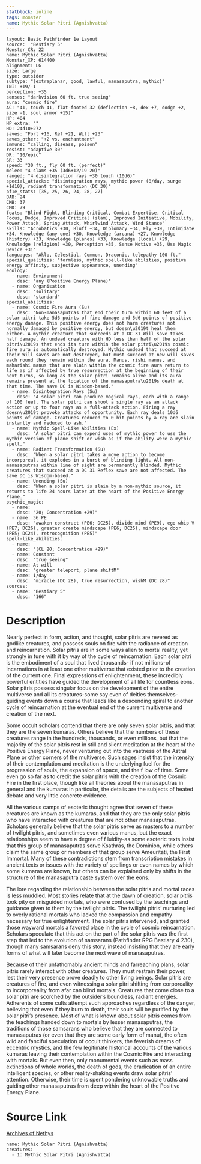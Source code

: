 ```yaml
---
statblock: inline
tags: monster
name: Mythic Solar Pitri (Agnishvatta)
---
```

```statblock
layout: Basic Pathfinder 1e Layout
source:  "Bestiary 5"
Monster_CR: 22
name: Mythic Solar Pitri (Agnishvatta)
Monster_XP: 614400
alignment: LG
size: Large
type: outsider
subtype: "(extraplanar, good, lawful, manasaputra, mythic)"
INI: +19/-1
perception: +35
senses: "darkvision 60 ft. true seeing"
aura: "cosmic fire"
AC: "41, touch 41, flat-footed 32 (deflection +8, dex +7, dodge +2, size -1, soul armor +15)"
HP: 404
HP_extra: ""
HD: 24d10+272
saves: "Fort +16, Ref +21, Will +23"
saves_other: "+2 vs. enchantment"
immune: "calling, disease, poison"
resist: "adaptive 30"
DR: "10/epic"
SR: 33
speed: "30 ft., fly 60 ft. (perfect)"
melee: "4 slams +35 (3d6+12/19-20)"
ranged: "4 disintegration rays +30 touch (10d6)"
special_attacks: "disintegration rays, mythic power (8/day, surge +1d10), radiant transformation (DC 30)"
pf1e_stats: [35, 25, 26, 24, 28, 27]
BAB: 24
CMB: 37
CMD: 79
feats: "Blind-Fight, Blinding Critical, Combat Expertise, Critical Focus, Dodge, Improved Critical (slam), Improved Initiative, Mobility, Power Attack, Spring Attack, Whirlwind Attack, Wind Stance"
skills: "Acrobatics +30, Bluff +34, Diplomacy +34, Fly +39, Intimidate +34, Knowledge (any one) +30, Knowledge (arcana) +27, Knowledge (history) +33, Knowledge (planes) +33, Knowledge (local) +29, Knowledge (religion) +30, Perception +35, Sense Motive +35, Use Magic Device +31"
languages: "Aklo, Celestial, Common, Draconic, telepathy 100 ft."
special_qualities: "formless, mythic spell-like abilities, positive energy affinity, subjective appearance, unending"
ecology:
  - name: Environment
    desc: "any (Positive Energy Plane)"
  - name: Organisation
    desc: "solitary"
    desc: "standard"
special_abilities:
  - name: Cosmic Fire Aura (Su)
    desc: "Non-manasaputras that end their turn within 60 feet of a solar pitri take 5d6 points of fire damage and 5d6 points of positive energy damage. This positive energy does not harm creatures not normally damaged by positive energy, but doesn\u2019t heal them either. A mythic creature that succeeds at a DC 31 Will save takes half damage. An undead creature with HD less than half of the solar pitri\u2019s that ends its turn within the solar pitri\u2019s cosmic fire aura is automatically destroyed. Mythic undead that succeed at their Will saves are not destroyed, but must succeed at new will saves each round they remain within the aura. Manus, rishi manus, and maharishi manus that are slain within the cosmic fire aura return to life as if affected by true resurrection at the beginning of their next turns, so long as the solar pitri remains alive and its aura remains present at the location of the manasaputra\u2019s death at that time. The save DC is Wisdom-based."
  - name: Disintegration Rays (Su)
    desc: "A solar pitri can produce magical rays, each with a range of 100 feet. The solar pitri can shoot a single ray as an attack action or up to four rays as a full-attack action. Firing a ray doesn\u2019t provoke attacks of opportunity. Each ray deals 10d6 points of damage. Creatures reduced to 0 hit points by a ray are slain instantly and reduced to ash."
  - name: Mythic Spell-Like Abilities (Ex)
    desc: "A solar pitri can expend uses of mythic power to use the mythic version of plane shift or wish as if the ability were a mythic spell."
  - name: Radiant Transformation (Su)
    desc: "When a solar pitri takes a move action to become incorporeal, it explodes in a burst of blinding light. All non-manasaputras within line of sight are permanently blinded. Mythic creatures that succeed at a DC 31 Reflex save are not affected. The save DC is Wisdom-based."
  - name: Unending (Su)
    desc: "When a solar pitri is slain by a non-mythic source, it returns to life 24 hours later at the heart of the Positive Energy Plane."
psychic_magic:
  - name:
    desc: "20; Concentration +29)"
  - name: 36 PE
    desc: "awaken construct (PE6; DC25), divide mind (PE9), ego whip V (PE7; DC26), greater create mindscape (PE6; DC25), mindscape door (PE5; DC24), retrocognition (PE5)"
spell-like_abilities:
  - name:
    desc: "(CL 20; Concentration +29)"
  - name: Constant
    desc: "true seeing"
  - name: At will
    desc: "greater teleport, plane shiftM"
  - name: 1/day
    desc: "miracle (DC 28), true resurrection, wishM (DC 28)"
sources:
  - name: "Bestiary 5"
    desc: "166"
```
# Description
Nearly perfect in form, action, and thought, solar pitris are revered as godlike creatures, and possess souls on fire with the radiance of creation and reincarnation. Solar pitris are in some ways alien to mortal reality, yet strongly in tune with it by way of the cycle of reincarnation. Each solar pitri is the embodiment of a soul that lived thousands- if not millions-of incarnations in at least one other multiverse that existed prior to the creation of the current one. Final expressions of enlightenment, these incredibly powerful entities have guided the development of all life for countless eons. Solar pitris possess singular focus on the development of the entire multiverse and all its creatures-some say even of deities themselves-guiding events down a course that leads like a descending spiral to another cycle of reincarnation at the eventual end of the current multiverse and creation of the next.

 Some occult scholars contend that there are only seven solar pitris, and that they are the seven kumaras. Others believe that the numbers of these creatures range in the hundreds, thousands, or even millions, but that the majority of the solar pitris rest in still and silent meditation at the heart of the Positive Energy Plane, never venturing out into the vastness of the Astral Plane or other corners of the multiverse. Such sages insist that the intensity of their contemplation and meditation is the underlying fuel for the progression of souls, the expansion of space, and the f low of time. Some even go so far as to credit the solar pitris with the creation of the Cosmic Fire in the first place, though like all theories about the manasaputras in general and the kumaras in particular, the details are the subjects of heated debate and very little concrete evidence.

 All the various camps of esoteric thought agree that seven of these creatures are known as the kumaras, and that they are the only solar pitris who have interacted with creatures that are not other manasaputras. Scholars generally believe that the solar pitris serve as masters to a number of twilight pitris, and sometimes even various manus, but the exact relationships seem to have a degree of f luidity-as some esoteric texts insist that this group of manasaputras serve Ksathras, the Dominion, while others claim the same group or members of that group serve Ameuritati, the First Immortal. Many of these contradictions stem from transcription mistakes in ancient texts or issues with the variety of spellings or even names by which some kumaras are known, but others can be explained only by shifts in the structure of the manasaputra caste system over the eons.

 The lore regarding the relationship between the solar pitris and mortal races is less muddled. Most stories relate that at the dawn of creation, solar pitris took pity on misguided mortals, who were confused by the teachings and guidance given to them by the twilight pitris. The twilight pitris’ nurturing led to overly rational mortals who lacked the compassion and empathy necessary for true enlightenment. The solar pitris intervened, and granted those wayward mortals a favored place in the cycle of cosmic reincarnation. Scholars speculate that this act on the part of the solar pitris was the first step that led to the evolution of samsarans (Pathfinder RPG Bestiary 4 230), though many samsarans deny this story, instead insisting that they are early forms of what will later become the next wave of manasaputras.

 Because of their unfathomably ancient minds and farreaching plans, solar pitris rarely interact with other creatures. They must restrain their power, lest their very presence prove deadly to other living beings. Solar pitris are creatures of fire, and even witnessing a solar pitri shifting from corporeality to incorporeality from afar can blind mortals. Creatures that come close to a solar pitri are scorched by the outsider’s boundless, radiant energies. Adherents of some cults attempt such approaches regardless of the danger, believing that even if they burn to death, their souls will be purified by the solar pitri’s presence. Most of what is known about solar pitris comes from the teachings handed down to mortals by lesser manasaputras, the traditions of those samsarans who believe that they are connected to manasaputras (or even that they are some early form of manu), the often wild and fanciful speculation of occult thinkers, the feverish dreams of eccentric mystics, and the few legitimate historical accounts of the various kumaras leaving their contemplation within the Cosmic Fire and interacting with mortals. But even then, only monumental events such as mass extinctions of whole worlds, the death of gods, the eradication of an entire intelligent species, or other reality-shaking events draw solar pitris’ attention. Otherwise, their time is spent pondering unknowable truths and guiding other manasaputras from deep within the heart of the Positive Energy Plane.
# Source Link
[Archives of Nethys](https://aonprd.com/MythicMonsterDisplay.aspx?ItemName=Solar%20Pitri%20(Agnishvatta))
```encounter-table
name: Mythic Solar Pitri (Agnishvatta)
creatures:
  - 1: Mythic Solar Pitri (Agnishvatta)
```
